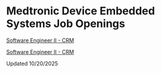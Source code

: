 # Medtronic Device Embedded Systems Job Openings
[Software Engineer II - CRM](https://medtronic.wd1.myworkdayjobs.com/MedtronicCareers/job/Mounds-View-Minnesota-United-States-of-America/Software-Engineer-II---CRM_R46281-1)

[Software Engineer II - CRM](https://medtronic.wd1.myworkdayjobs.com/MedtronicCareers/job/Mounds-View-Minnesota-United-States-of-America/Software-Engineer-II---CRM_R48589-1)

Updated 10/20/2025
